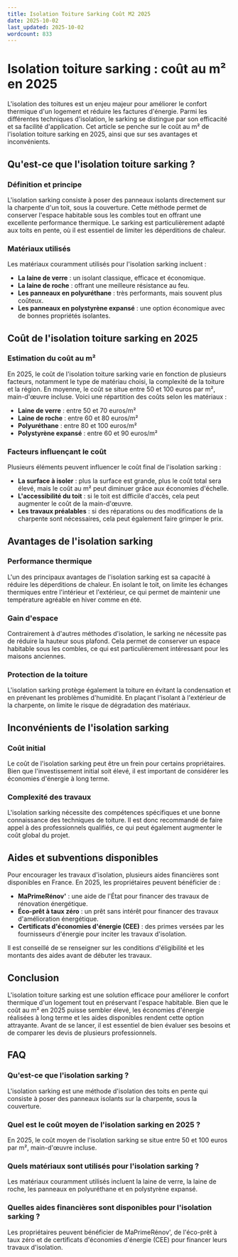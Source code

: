 ```yaml
---
title: Isolation Toiture Sarking Coût M2 2025
date: 2025-10-02
last_updated: 2025-10-02
wordcount: 833
---
```


# Isolation toiture sarking : coût au m² en 2025

L'isolation des toitures est un enjeu majeur pour améliorer le confort thermique d'un logement et réduire les factures d'énergie. Parmi les différentes techniques d'isolation, le sarking se distingue par son efficacité et sa facilité d'application. Cet article se penche sur le coût au m² de l'isolation toiture sarking en 2025, ainsi que sur ses avantages et inconvénients.

## Qu'est-ce que l'isolation toiture sarking ?

### Définition et principe

L'isolation sarking consiste à poser des panneaux isolants directement sur la charpente d'un toit, sous la couverture. Cette méthode permet de conserver l'espace habitable sous les combles tout en offrant une excellente performance thermique. Le sarking est particulièrement adapté aux toits en pente, où il est essentiel de limiter les déperditions de chaleur.

### Matériaux utilisés

Les matériaux couramment utilisés pour l'isolation sarking incluent :

- **La laine de verre** : un isolant classique, efficace et économique.
- **La laine de roche** : offrant une meilleure résistance au feu.
- **Les panneaux en polyuréthane** : très performants, mais souvent plus coûteux.
- **Les panneaux en polystyrène expansé** : une option économique avec de bonnes propriétés isolantes.

## Coût de l'isolation toiture sarking en 2025

### Estimation du coût au m²

En 2025, le coût de l'isolation toiture sarking varie en fonction de plusieurs facteurs, notamment le type de matériau choisi, la complexité de la toiture et la région. En moyenne, le coût se situe entre 50 et 100 euros par m², main-d'œuvre incluse. Voici une répartition des coûts selon les matériaux :

- **Laine de verre** : entre 50 et 70 euros/m²
- **Laine de roche** : entre 60 et 80 euros/m²
- **Polyuréthane** : entre 80 et 100 euros/m²
- **Polystyrène expansé** : entre 60 et 90 euros/m²

### Facteurs influençant le coût

Plusieurs éléments peuvent influencer le coût final de l'isolation sarking :

- **La surface à isoler** : plus la surface est grande, plus le coût total sera élevé, mais le coût au m² peut diminuer grâce aux économies d'échelle.
- **L'accessibilité du toit** : si le toit est difficile d'accès, cela peut augmenter le coût de la main-d'œuvre.
- **Les travaux préalables** : si des réparations ou des modifications de la charpente sont nécessaires, cela peut également faire grimper le prix.

## Avantages de l'isolation sarking

### Performance thermique

L'un des principaux avantages de l'isolation sarking est sa capacité à réduire les déperditions de chaleur. En isolant le toit, on limite les échanges thermiques entre l'intérieur et l'extérieur, ce qui permet de maintenir une température agréable en hiver comme en été.

### Gain d'espace

Contrairement à d'autres méthodes d'isolation, le sarking ne nécessite pas de réduire la hauteur sous plafond. Cela permet de conserver un espace habitable sous les combles, ce qui est particulièrement intéressant pour les maisons anciennes.

### Protection de la toiture

L'isolation sarking protège également la toiture en évitant la condensation et en prévenant les problèmes d'humidité. En plaçant l'isolant à l'extérieur de la charpente, on limite le risque de dégradation des matériaux.

## Inconvénients de l'isolation sarking

### Coût initial

Le coût de l'isolation sarking peut être un frein pour certains propriétaires. Bien que l'investissement initial soit élevé, il est important de considérer les économies d'énergie à long terme.

### Complexité des travaux

L'isolation sarking nécessite des compétences spécifiques et une bonne connaissance des techniques de toiture. Il est donc recommandé de faire appel à des professionnels qualifiés, ce qui peut également augmenter le coût global du projet.

## Aides et subventions disponibles

Pour encourager les travaux d'isolation, plusieurs aides financières sont disponibles en France. En 2025, les propriétaires peuvent bénéficier de :

- **MaPrimeRénov'** : une aide de l'État pour financer des travaux de rénovation énergétique.
- **Éco-prêt à taux zéro** : un prêt sans intérêt pour financer des travaux d'amélioration énergétique.
- **Certificats d'économies d'énergie (CEE)** : des primes versées par les fournisseurs d'énergie pour inciter les travaux d'isolation.

Il est conseillé de se renseigner sur les conditions d'éligibilité et les montants des aides avant de débuter les travaux.

## Conclusion

L'isolation toiture sarking est une solution efficace pour améliorer le confort thermique d'un logement tout en préservant l'espace habitable. Bien que le coût au m² en 2025 puisse sembler élevé, les économies d'énergie réalisées à long terme et les aides disponibles rendent cette option attrayante. Avant de se lancer, il est essentiel de bien évaluer ses besoins et de comparer les devis de plusieurs professionnels.

## FAQ

### Qu'est-ce que l'isolation sarking ?

L'isolation sarking est une méthode d'isolation des toits en pente qui consiste à poser des panneaux isolants sur la charpente, sous la couverture.

### Quel est le coût moyen de l'isolation sarking en 2025 ?

En 2025, le coût moyen de l'isolation sarking se situe entre 50 et 100 euros par m², main-d'œuvre incluse.

### Quels matériaux sont utilisés pour l'isolation sarking ?

Les matériaux couramment utilisés incluent la laine de verre, la laine de roche, les panneaux en polyuréthane et en polystyrène expansé.

### Quelles aides financières sont disponibles pour l'isolation sarking ?

Les propriétaires peuvent bénéficier de MaPrimeRénov', de l'éco-prêt à taux zéro et de certificats d'économies d'énergie (CEE) pour financer leurs travaux d'isolation.